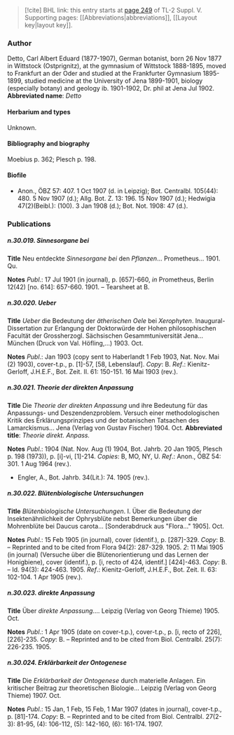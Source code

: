 > [!cite] BHL link: this entry starts at [page 249](https://www.biodiversitylibrary.org/page/33259295) of TL-2 Suppl. V.
> Supporting pages: [[Abbreviations|abbreviations]], [[Layout key|layout key]].

### Author

Detto, Carl Albert Eduard (1877-1907), German botanist, born 26 Nov 1877 in Wittstock (Ostprignitz), at the gymnasium of Wittstock 1888-1895, moved to Frankfurt an der Oder and studied at the Frankfurter Gymnasium 1895-1899, studied medicine at the University of Jena 1899-1901, biology (especially botany) and geology ib. 1901-1902, Dr. phil at Jena Jul 1902. 
**Abbreviated name**: *Detto*

#### Herbarium and types

Unknown.

#### Bibliography and biography

Moebius p. 362; Plesch p. 198.

#### Biofile

- Anon., ÖBZ 57: 407. 1 Oct 1907 (d. in Leipzig); Bot. Centralbl. 105(44): 480. 5 Nov 1907 (d.); Allg. Bot. Z. 13: 196. 15 Nov 1907 (d.); Hedwigia 47(2)(Beibl.): (100). 3 Jan 1908 (d.); Bot. Not. 1908: 47 (d.).

### Publications

##### n.30.019. Sinnesorgane bei

**Title**
Neu entdeckte *Sinnesorgane bei* den *Pflanzen*... Prometheus... 1901. Qu.

**Notes**
*Publ*.: 17 Jul 1901 (in journal), p. \[657\]-660, *in* Prometheus, Berlin 12(42) \[no. 614\]: 657-660. 1901. – Tearsheet at B.

##### n.30.020. Ueber

**Title**
*Ueber* die Bedeutung der *ätherischen Oele* bei *Xerophyten*. Inaugural-Dissertation zur Erlangung der Doktorwürde der Hohen philosophischen Facultät der Grossherzogl. Sächsischen Gesammtuniversität Jena... München (Druck von Val. Höfling,...) 1903. Oct.

**Notes**
*Publ*.: Jan 1903 (copy sent to Haberlandt 1 Feb 1903, Nat. Nov. Mai (2) 1903), cover-t.p., p. \[1\]-57, \[58, Lebenslauf\]. *Copy*: B.
*Ref*.: Kienitz-Gerloff, J.H.E.F., Bot. Zeit. II. 61: 150-151. 16 Mai 1903 (rev.).

##### n.30.021. Theorie der direkten Anpassung

**Title**
Die *Theorie der direkten Anpassung* und ihre Bedeutung für das Anpassungs- und Deszendenzproblem. Versuch einer methodologischen Kritik des Erklärungsprinzipes und der botanischen Tatsachen des Lamarckismus... Jena (Verlag von Gustav Fischer) 1904. Oct.
**Abbreviated title**: *Theorie direkt. Anpass.*

**Notes**
*Publ*.: 1904 (Nat. Nov. Aug (1) 1904, Bot. Jahrb. 20 Jan 1905, Plesch p. 198 (1973)), p. \[i\]-vi, \[1\]-214. *Copies*: B, MO, NY, U.
*Ref*.: Anon., ÖBZ 54: 301. 1 Aug 1964 (rev.).
- Engler, A., Bot. Jahrb. 34(Lit.): 74. 1905 (rev.).

##### n.30.022. Blütenbiologische Untersuchungen

**Title**
*Blütenbiologische Untersuchungen*. I. Über die Bedeutung der Insektenähnlichkeit der Ophrysblüte nebst Bemerkungen über die Mohrenblüte bei Daucus carota... \[Sonderabdruck aus "Flora..." 1905\]. Oct.

**Notes**
*Publ*.: 15 Feb 1905 (in journal), cover (identif.), p. \[287\]-329. *Copy*: B. – Reprinted and to be cited from Flora 94(2): 287-329. 1905.
*2*: 11 Mai 1905 (in journal) (Versuche über die Blütenorientierung und das Lernen der Honigbiene), cover (identif.), p. \[i, recto of 424, identif.\] \[424\]-463. *Copy*: B. – Id. 94(3): 424-463. 1905.
*Ref*.: Kienitz-Gerloff, J.H.E.F., Bot. Zeit. II. 63: 102-104. 1 Apr 1905 (rev.).

##### n.30.023. direkte Anpassung

**Title**
Über *direkte Anpassung*.... Leipzig (Verlag von Georg Thieme) 1905. Oct.

**Notes**
*Publ*.: 1 Apr 1905 (date on cover-t.p.), cover-t.p., p. \[i, recto of 226\], \[226\]-235. *Copy*: B. – Reprinted and to be cited from Biol. Centralbl. 25(7): 226-235. 1905.

##### n.30.024. Erklärbarkeit der Ontogenese

**Title**
Die *Erklärbarkeit der Ontogenese* durch materielle Anlagen. Ein kritischer Beitrag zur theoretischen Biologie... Leipzig (Verlag von Georg Thieme) 1907. Oct.

**Notes**
*Publ*.: 15 Jan, 1 Feb, 15 Feb, 1 Mar 1907 (dates in journal), cover-t.p., p. \[81\]-174. *Copy*: B. – Reprinted and to be cited from Biol. Centralbl. 27(2-3): 81-95, (4): 106-112, (5): 142-160, (6): 161-174. 1907.

